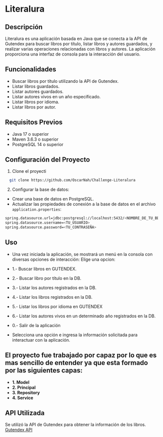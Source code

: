 # Literalura

## Descripción
Literalura es una aplicación basada en Java que se conecta a la API de Gutendex para buscar libros por título, listar libros y autores guardados, y realizar varias operaciones relacionadas con libros y autores. La aplicación proporciona una interfaz de consola para la interacción del usuario.

## Funcionalidades
- Buscar libros por título utilizando la API de Gutendex.
- Listar libros guardados.
- Listar autores guardados.
- Listar autores vivos en un año especificado.
- Listar libros por idioma.
- Listar libros por autor.

## Requisitos Previos
- Java 17 o superior
- Maven 3.6.3 o superior
- PostgreSQL 14 o superior

## Configuración del Proyecto
1. Clone el proyecti

```bash
  git clone https://github.com/OscarNah/Challenge-Literalura
```

2. Configurar la base de datos:
- Crear una base de datos en PostgreSQL.
- Actualizar las propiedades de conexión a la base de datos en el archivo `application.properties`:
```bash
spring.datasource.url=jdbc:postgresql://localhost:5432/<NOMBRE_DE_TU_BD>
spring.datasource.username=<TU_USUARIO>
spring.datasource.password=<TU_CONTRASEÑA>
```

## Uso
- Una vez iniciada la aplicación, se mostrará un menú en la consola con diversas opciones de interacción:
Elige una opcion:

- 1.- Buscar libros en GUTENDEX.
- 2.- Buscar libro por título en la DB.
- 3.- Listar los autores registrados en la DB.
- 4.- Listar los libros registrados en la DB.
- 5.- Listar los libros por idioma en GUTENDEX
- 6.- Listar los autores vivos en un determinado año registrados en la DB.                
- 0.- Salir de la aplicación
- Selecciona una opción e ingresa la información solicitada para interactuar con la aplicación.

## El proyecto fue trabajado por capaz por lo que es mas sencillo de entender ya que esta formado por las siguientes capas:
- **1. Model**
- **2. Principal**
- **3. Repository**
- **4. Service**

## API Utilizada
Se utilizó la API de Gutendex para obtener la información de los libros. [Gutendex API](https://gutendex.com)

